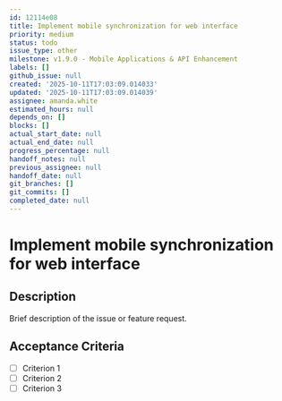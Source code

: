```yaml
---
id: 12114e08
title: Implement mobile synchronization for web interface
priority: medium
status: todo
issue_type: other
milestone: v1.9.0 - Mobile Applications & API Enhancement
labels: []
github_issue: null
created: '2025-10-11T17:03:09.014033'
updated: '2025-10-11T17:03:09.014039'
assignee: amanda.white
estimated_hours: null
depends_on: []
blocks: []
actual_start_date: null
actual_end_date: null
progress_percentage: null
handoff_notes: null
previous_assignee: null
handoff_date: null
git_branches: []
git_commits: []
completed_date: null
---
```


# Implement mobile synchronization for web interface

## Description

Brief description of the issue or feature request.

## Acceptance Criteria

- [ ] Criterion 1
- [ ] Criterion 2
- [ ] Criterion 3